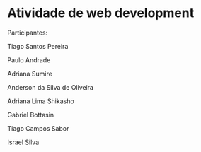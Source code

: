 # Atividade de web development  

Participantes:

<p>Tiago Santos Pereira</p>
<p>Paulo Andrade</p>
<p>Adriana Sumire</p>
<p>Anderson da Silva de Oliveira</p>
<p>Adriana Lima Shikasho</p>
<p>Gabriel Bottasin</p>
<p>Tiago Campos Sabor</p>
<p>Israel Silva</p>
